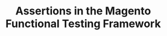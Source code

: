 ---
layout: default
group: mftf
title: Assertions in the Magento Functional Testing Framework
version: 2.3
github_link: magento-functional-testing-framework/release-2/test/assertions.md
functional_areas:
 - Testing
---